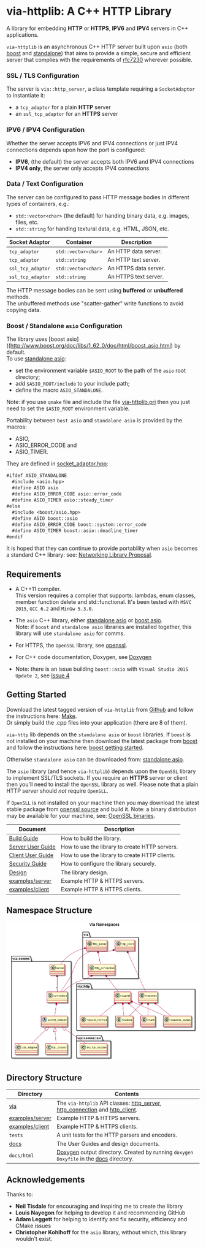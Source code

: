 via-httplib: A C++ HTTP Library
===============================

A library for embedding **HTTP** or **HTTPS**, **IPV6** and **IPV4** servers in C++ applications.

`via-httplib` is an asynchronous C++ HTTP server built upon `asio` (both
[boost](http://www.boost.org/doc/libs/1_62_0/doc/html/boost_asio.html) and
[standalone](http://think-async.com/)) 
that aims to provide a simple, secure and efficient server that complies with the
requirements of [rfc7230](https://tools.ietf.org/html/rfc7230)
wherever possible.

### SSL / TLS Configuration

The server is `via::http_server`, a class template requiring a
`SocketAdaptor` to instantiate it:

 + a `tcp_adaptor` for a plain **HTTP** server
 + an `ssl_tcp_adaptor` for an **HTTPS** server  
 
### IPV6 / IPV4 Configuration

Whether the server accepts IPV6 and IPV4 connections or just IPV4 connections
depends upon how the port is configured:

 + **IPV6**, (the default) the server accepts both IPV6 and IPV4 connections
 + **IPV4 only**, the server only accepts IPV4 connections  
 
### Data / Text Configuration

The server can be configured to pass HTTP message bodies in different types of
containers, e.g.:

   + `std::vector<char>` (the default) for handing binary data, e.g. images, files, etc.
   + `std::string` for handing textural data, e.g. HTML, JSON, etc.
  
| Socket Adaptor    | Container         | Description                   |
|-------------------|-------------------|-------------------------------|
| `tcp_adaptor`     | `std::vector<char>`   | An HTTP data server.  |
| `tcp_adaptor`     | `std::string`     | An HTTP text server.          |
| `ssl_tcp_adaptor` | `std::vector<char>`   | An HTTPS data server. |
| `ssl_tcp_adaptor` | `std::string`     | An HTTPS text server.         |

The HTTP message bodies can be sent using **buffered** or **unbuffered** methods.  
The unbuffered methods use "scatter-gather" write functions to avoid copying data.

### Boost / Standalone `asio` Configuration

The library uses [boost asio]((http://www.boost.org/doc/libs/1_62_0/doc/html/boost_asio.html) by default.  
To use [standalone asio](http://think-async.com/):

   + set the environment variable `$ASIO_ROOT` to the path of the `asio` root directory;
   + add `$ASIO_ROOT/include` to your include path;
   + define the macro `ASIO_STANDALONE`.
   
Note: if you use `qmake` file and include the file [via-httplib.pri](via-httplib.pri) then you just
need to set the `$ASIO_ROOT` environment variable.

Portability between `bost asio` and `standalone asio` is provided by the macros:

   + ASIO,
   + ASIO_ERROR_CODE and
   + ASIO_TIMER.

They are defined in [socket_adaptor.hpp](include/via/comms/socket_adaptor.hpp):
   
	#ifdef ASIO_STANDALONE
	  #include <asio.hpp>
	  #define ASIO asio
	  #define ASIO_ERROR_CODE asio::error_code
	  #define ASIO_TIMER asio::steady_timer
	#else
	  #include <boost/asio.hpp>
	  #define ASIO boost::asio
	  #define ASIO_ERROR_CODE boost::system::error_code
	  #define ASIO_TIMER boost::asio::deadline_timer
	#endif
	
It is hoped that they can continue to provide portability when `asio` becomes a standard C++ library:
see: [Networking Library Proposal](http://open-std.org/JTC1/SC22/WG21/docs/papers/2015/n4478.html).

Requirements
------------

+ A C++11 compiler.   
This version requires a complier that supports:  lambdas, enum classes, member function delete
and std::functional. It's been tested with `MSVC 2015`, `GCC 6.2` and `MinGw 5.3.0`.  

+ The `asio` C++ library, either [standalone asio](http://think-async.com/) or [boost asio](http://www.boost.org/).  
Note: if `boost` and `standalone asio` libraries are installed together, this library will use
`standalone asio` for comms.

+ For HTTPS, the `OpenSSL` library, see [openssl](http://www.openssl.org/).

+ For C++ code documentation, Doxygen, see [Doxygen](http://www.stack.nl/~dimitri/doxygen/)

+ Note: there is an issue building `boost::asio` with `Visual Studio 2015 Update 2`, see [Issue 4](https://github.com/kenba/via-httplib/issues/4)

Getting Started
---------------

Download the latest tagged version of `via-httplib` from
[Github](https://github.com/kenba/via-httplib)
and follow the instructions here: [Make](docs/MAKE.md).  
Or simply build the .cpp files into your application (there are 8 of them).

`via-http` lib depends on the `standalone asio` or `boost` libraries.
If `boost` is not installed on your machine then download the latest package from
[boost](http://www.boost.org/) and follow the instructions here:
[boost getting started](http://www.boost.org/doc/libs/1_62_0/more/getting_started/index.html).

Otherwise `standalone asio` can be downloaded from: [standalone asio](http://think-async.com/).

The `asio` library (and hence `via-httplib`) depends upon the
`OpenSSL` library to implement SSL/TLS sockets.
If you require an **HTTPS** server or client then you'll need to install the
`OpenSSL` library as well.
Please note that a plain HTTP server should *not* require `OpenSLL`.

If `OpenSLL` is not installed on your machine then you may download the latest stable
package from [openssl source](http://www.openssl.org/source/) and build it.
Note: a binary distribution may be available for your machine,
see: [OpenSSL binaries](https://wiki.openssl.org/index.php/Binaries).

| Document | Description |
|----------|-------------|
| [Build Guide](docs/MAKE.md) | How to build the library. |
| [Server User Guide](docs/Server.md) | How to use the library to create HTTP servers. |
| [Client User Guide](docs/Client.md) | How to use the library to create HTTP clients. |
| [Security Guide](docs/Server_Security.md) | How to configure the library securely. |
| [Design](docs/Design_Top.md) | The library design. |
| [examples/server](examples/server) | Example HTTP & HTTPS servers. |
| [examples/client](examples/client) | Example HTTP & HTTPS clients. |

Namespace Structure
-------------------

![Via Namespaces](docs/images/via_namespaces.png)

Directory Structure
-------------------

| Directory            | Contents                                                                 |
|----------------------|--------------------------------------------------------------------------|
| [via](include/via)           | The `via-httplib` API classes: [http_server](include/via/http_server.hpp), [http_connection](include/via/http_connection.hpp) and [http_client](include/via/http_client.hpp). |
| [examples/server](examples/server) | Example HTTP & HTTPS servers.                              |
| [examples/client](examples/client) | Example HTTP & HTTPS clients.                              |
| `tests`              | A unit tests for the HTTP parsers and encoders.                          |
| [docs](docs)         | The User Guides and design documents.                                    |
| `docs/html`          | [Doxygen](http://www.stack.nl/~dimitri/doxygen/) output directory. Created by running `doxygen Doxyfile` in the [docs](docs) directory. | 

Acknowledgements
----------------

Thanks to:
 + **Neil Tisdale** for encouraging and inspiring me to create the library
 + **Louis Nayegon** for helping to develop it and recommending GitHub  
 + **Adam Leggett** for helping to identify and fix security, efficiency and CMake issues
 + **Christopher Kohlhoff** for the `asio` library, without which, this library wouldn't exist.
 